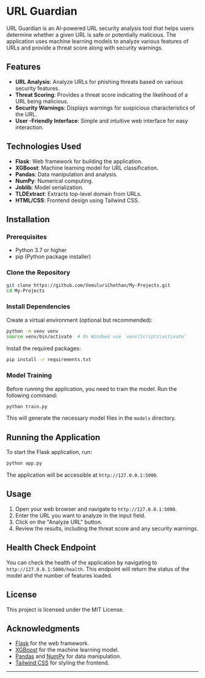 # URL Guardian

URL Guardian is an AI-powered URL security analysis tool that helps users determine whether a given URL is safe or potentially malicious. The application uses machine learning models to analyze various features of URLs and provide a threat score along with security warnings.

## Features

- **URL Analysis**: Analyze URLs for phishing threats based on various security features.
- **Threat Scoring**: Provides a threat score indicating the likelihood of a URL being malicious.
- **Security Warnings**: Displays warnings for suspicious characteristics of the URL.
- **User -Friendly Interface**: Simple and intuitive web interface for easy interaction.

## Technologies Used

- **Flask**: Web framework for building the application.
- **XGBoost**: Machine learning model for URL classification.
- **Pandas**: Data manipulation and analysis.
- **NumPy**: Numerical computing.
- **Joblib**: Model serialization.
- **TLDExtract**: Extracts top-level domain from URLs.
- **HTML/CSS**: Frontend design using Tailwind CSS.

## Installation

### Prerequisites

- Python 3.7 or higher
- pip (Python package installer)

### Clone the Repository

```bash
git clone https://github.com/VemuluriChethan/My-Projects.git
cd My-Projects
```

### Install Dependencies

Create a virtual environment (optional but recommended):

```bash
python -m venv venv
source venv/bin/activate  # On Windows use `venv\Scripts\activate`
```

Install the required packages:

```bash
pip install -r requirements.txt
```

### Model Training

Before running the application, you need to train the model. Run the following command:

```bash
python train.py
```

This will generate the necessary model files in the `models` directory.

## Running the Application

To start the Flask application, run:

```bash
python app.py
```

The application will be accessible at `http://127.0.0.1:5000`.

## Usage

1. Open your web browser and navigate to `http://127.0.0.1:5000`.
2. Enter the URL you want to analyze in the input field.
3. Click on the "Analyze URL" button.
4. Review the results, including the threat score and any security warnings.

## Health Check Endpoint

You can check the health of the application by navigating to `http://127.0.0.1:5000/health`. This endpoint will return the status of the model and the number of features loaded.

## License

This project is licensed under the MIT License.

## Acknowledgments

- [Flask](https://flask.palletsprojects.com/) for the web framework.
- [XGBoost](https://xgboost.readthedocs.io/) for the machine learning model.
- [Pandas](https://pandas.pydata.org/) and [NumPy](https://numpy.org/) for data manipulation.
- [Tailwind CSS](https://tailwindcss.com/) for styling the frontend.

---

